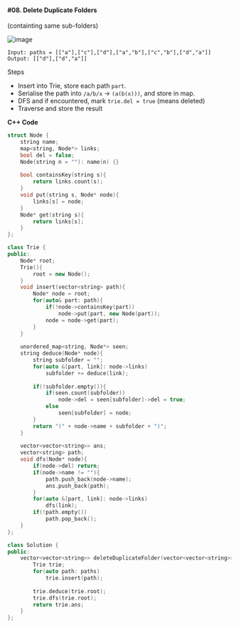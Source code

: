 #### #08. Delete Duplicate Folders
(containting same sub-folders)


![image](https://user-images.githubusercontent.com/27401142/163099509-96cbeff5-60ba-4f35-ad91-a74a1aa960ea.png)

```
Input: paths = [["a"],["c"],["d"],["a","b"],["c","b"],["d","a"]]
Output: [["d"],["d","a"]]
```

Steps
- Insert into Trie, store each path `part`.
- Serialise the path into `/a/b/x` -> `(a(b(x)))`, and store in map.
- DFS and if encountered, mark `trie.del = true` (means deleted)
- Traverse and store the result

**C++ Code**
```cpp
struct Node {
    string name;
    map<string, Node*> links;
    bool del = false;
    Node(string n = ""): name(n) {}
    
    bool containsKey(string s){
        return links.count(s);
    }
    void put(string s, Node* node){
        links[s] = node;
    }
    Node* get(string s){
        return links[s];
    }
};

class Trie {
public:
    Node* root;
    Trie(){
        root = new Node();
    }
    void insert(vector<string> path){
        Node* node = root;
        for(auto& part: path){
            if(!node->containsKey(part))
                node->put(part, new Node(part));
            node = node->get(part);
        }
    }
    
    unordered_map<string, Node*> seen;
    string deduce(Node* node){
        string subfolder = "";
        for(auto &[part, link]: node->links)
            subfolder += deduce(link);
        
        if(!subfolder.empty()){
            if(seen.count(subfolder))
                node->del = seen[subfolder]->del = true;
            else
                seen[subfolder] = node;
        }
        return "(" + node->name + subfolder + ")";
    }
    
    vector<vector<string>> ans;
    vector<string> path;
    void dfs(Node* node){
        if(node->del) return;
        if(node->name != ""){
            path.push_back(node->name);
            ans.push_back(path);
        }
        for(auto &[part, link]: node->links)
            dfs(link);
        if(!path.empty())
            path.pop_back();
    }
};

class Solution {
public:
    vector<vector<string>> deleteDuplicateFolder(vector<vector<string>>& paths) {
        Trie trie;
        for(auto path: paths)
            trie.insert(path);
        
        trie.deduce(trie.root);
        trie.dfs(trie.root);
        return trie.ans;
    }
};
```
